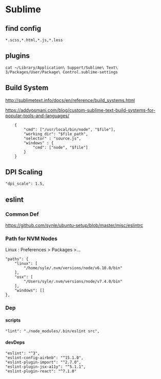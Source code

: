 # Sublime
## find config
`*.scss,*.html,*.js,*.less`


## plugins
```
cat ~/Library/Application\ Support/Sublime\ Text\ 3/Packages/User/Package\ Control.sublime-settings
```


## Build System
http://sublimetext.info/docs/en/reference/build_systems.html

https://addyosmani.com/blog/custom-sublime-text-build-systems-for-popular-tools-and-languages/

```
    {
        "cmd": ["/usr/local/bin/node", "$file"],
        "working_dir": "$file_path",
        "selector" : "source.js",
        "windows" : {
            "cmd": ["node", "$file"]
        }
    }
```


## DPI Scaling
```
"dpi_scale": 1.5,
```


## eslint
### Common Def
https://github.com/synle/ubuntu-setup/blob/master/misc/eslintrc

### Path for NVM Nodes
Linux : Preferences > Packages >...
```
"paths": {
    "linux": [
        "/home/syle/.nvm/versions/node/v6.10.0/bin"
    ],
    "osx": [
        "/Users/syle/.nvm/versions/node/v7.4.0/bin"
    ],
    "windows": []
},
```

### Dep
#### scripts
```
"lint": "./node_modules/.bin/eslint src",
```

#### devDeps
```
"eslint": "^3",
"eslint-config-airbnb": "^15.1.0",
"eslint-plugin-import": "^2.7.0",
"eslint-plugin-jsx-a11y": "^5.1.1",
"eslint-plugin-react": "^7.1.0"
```
